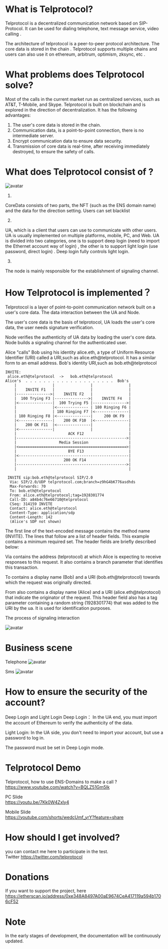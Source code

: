 # What is Telprotocol?

Telprotocol is a decentralized communication network based on SIP-Protocol. It can be used for dialing telephone, text message service, video calling .

The architecture of telprotocol is a peer-to-peer protocol architecture. The core data is stored in the chain . Telprotocol supports multiple chains and users can also use it on ethereum, arbitrum, optimism, zksync, etc .

# What problems does Telprotocol solve?

Most of the calls in the current market run as centralized services, such as AT&T, T-Mobile, and Skype.
Telprotocol is built on blockchain and is explored in the direction of decentralization. It has the following advantages:

1. The user's core data is stored in the chain.
2. Communication data, is a point-to-point connection, there is no intermediate server.
3. Encrypt communication data to ensure data security.
4. Transmission of core data is real-time, after receiving immediately destroyed, to ensure the safety of calls.


# What does Telprotocol consist of ?

![avatar](/tel.png)

1. 
CoreData consists of two parts, the NFT (such as the ENS domain name) and the data for the direction setting.
Users can set blacklist

2. 
UA, which is a client that users can use to communicate with other users. UA is usually implemented on multiple platforms, mobile, PC, and Web.
UA is divided into two categories, one is to support deep login (need to import the Ethernet account way of login) , the other is to support light login (use password, direct login) .
Deep login fully controls light login. 

3. 
The node is mainly responsible for the establishment of signaling channel.


# How Telprotocol is implemented？

Telprotocol is a layer of point-to-point communication network built on a user's core data. The data interaction between the UA and Node.

The user's core data is the basis of telprotocol, UA loads the user's core data, the user needs signature verification.

Node verifies the authenticity of UA data by loading the user's core data. Node builds a signaling channel for the authenticated user.

Alice "calls" Bob using his identity alice.eth, a type of Uniform Resource
   Identifier (URI) called a URI,such as alice.eth@telprotocol.
    It has a similar form to an email address.
    Bob's identity URI,such as bob.eth@telprotocol

    INVITE:
     alice.eth@telprotocol  ->   bob.eth@telprotocol
    Alice's  . . . . . . . . . . . . . . . . . . . .  Bob's
        |                |                |                |
        |    INVITE F1   |                |                |
        |--------------->|    INVITE F2   |                |
        |  100 Trying F3 |--------------->|    INVITE F4   |
        |<---------------|  100 Trying F5 |--------------->|
        |                |<-------------- | 180 Ringing F6 |
        |                | 180 Ringing F7 |<---------------|
        | 180 Ringing F8 |<---------------|     200 OK F9  |
        |<---------------|    200 OK F10  |<---------------|
        |    200 OK F11  |<---------------|                |
        |<---------------|                |                |
        |                       ACK F12                    |
        |------------------------------------------------->|
        |                   Media Session                  |
        |<================================================>|
        |                       BYE F13                    |
        |<-------------------------------------------------|
        |                     200 OK F14                   |
        |------------------------------------------------->|
        |                                                  |

     INVITE sip:bob.eth@telprotocol SIP/2.0
      Via: SIP/2.0/UDP telprotocol.com;branch=z9hG4bK776asdhds
      Max-Forwards: 70
      To: bob.eth@telprotocol
      From: alice.eth@telprotocol;tag=1928301774
      Call-ID: a84b4c76e66710@telprotocol
      CSeq: 314159 INVITE
      Contact: alice.eth@telprotocol
      Content-Type: application/sdp
      Content-Length: 142
      (Alice's SDP not shown)

 The first line of the text-encoded message contains the method name
   (INVITE).  The lines that follow are a list of header fields.  This
   example contains a minimum required set.  The header fields are
   briefly described below:

   Via contains the address (telprotocol) at which Alice is
   expecting to receive responses to this request.  It also contains a
   branch parameter that identifies this transaction.

   To contains a display name (Bob) and a URI
   (bob.eth@telprotocol) towards which the request was originally
   directed. 

   From also contains a display name (Alice) and a URI
   (alice.eth@telprotocol) that indicate the originator of the request.
   This header field also has a tag parameter containing a random string
   (1928301774) that was added to the URI by the ua.  It is used
   for identification purposes.

   The process of signaling interaction  
     
   ![avatar](/interaction.png)


# Business scene

Telephone
![avatar](/telephone.png)


Sms
![avatar](/sms.png)


# How to ensure the security of the account?

Deep Login and Light Login
Deep Login： In the UA end, you must import the account of Ethereum to verify the authenticity of the data.

Light Login:  In the UA side, you don't need to import your account, but use a password to log in.

The password must be set in Deep Login mode.


# Telprotocol Demo


Telprotocol, how to use ENS-Domains to make a call ?  
https://www.youtube.com/watch?v=BQLZ51Gm5lk


PC Slide  
https://youtu.be/7Kk0W4Zxly4


Mobile Slide  
https://youtube.com/shorts/wedcUmf_yrY?feature=share



# How should I get involved?

you can contact me here to participate in the test.  
Twitter https://twitter.com/telprotocol

# Donations

If you want to support the project, here  
https://etherscan.io/address/0xe348A8497A00aE9674CeA417119a594b1706cF52  


# Note

In the early stages of development, the documentation will be continuously updated.